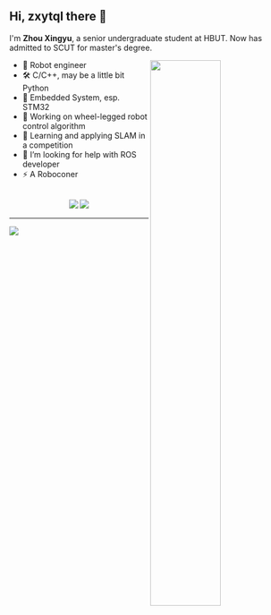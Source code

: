 ## Hi, zxytql there 👋 

I'm **Zhou Xingyu**, a senior undergraduate student at HBUT. Now has admitted to SCUT for master's degree. 

<picture>
  <img align="right" width="50%" src="https://github-readme-stats.vercel.app/api?username=zxytql&rank_icon=github&theme=swift&count_private=true&hide=prs">
</picture>

- 👾 Robot engineer
- 🛠️ C/C++, may be a little bit Python
- 🔬 Embedded System, esp. STM32
- 🔭 Working on wheel-legged robot control algorithm
- 🌱 Learning and applying SLAM in a competition
- 🤔 I’m looking for help with ROS developer
- ⚡ A Roboconer
</br>
<div align="center"> 
  <img src="https://vbr.wocr.tk/badge?page_id=zxytql&lcolor=fff&color=000&style=for-the-badge&logo=Github&logoColor=181717&text=Github" /> 
  <img src="https://vbr.wocr.tk/badge?page_id=zxytql-repo&lcolor=fff&color=000&style=for-the-badge&logo=apache spark&logoColor=E25A1C&hit=false&text=zxytql.top" /> 
</div>



---

<picture>
  <img align="center" src="https://github-readme-activity-graph.vercel.app/graph?username=zxytql&theme=minimal">
</picture>
